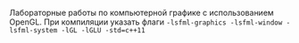 Лабораторные работы по компьютерной графике с использованием OpenGL.
При компиляции указать флаги ```-lsfml-graphics -lsfml-window -lsfml-system -lGL -lGLU -std=c++11```